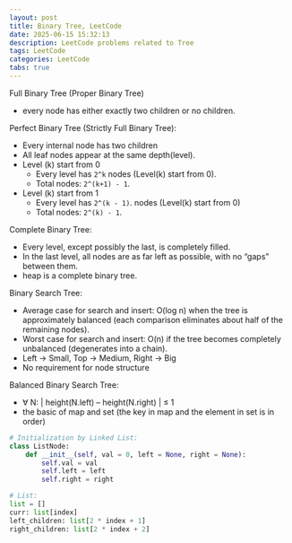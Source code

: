 ```yaml
---
layout: post
title: Binary Tree, LeetCode
date: 2025-06-15 15:32:13
description: LeetCode problems related to Tree
tags: LeetCode
categories: LeetCode
tabs: true
---
```

Full Binary Tree (Proper Binary Tree)

- every node has either exactly two children or no children.

Perfect Binary Tree (Strictly Full Binary Tree):

- Every internal node has two children
- All leaf nodes appear at the same depth(level).
- Level (k) start from 0
    - Every level has `2^k` nodes (Level(k) start from 0).
    - Total nodes: `2^(k+1) - 1`.
- Level (k) start from 1
    - Every level has `2^(k - 1)`. nodes (Level(k) start from 0)
    - Total nodes: `2^(k) - 1`.

Complete Binary Tree:

- Every level, except possibly the last, is completely filled.
- In the last level, all nodes are as far left as possible, with no “gaps” between them.
- heap is a complete binary tree.

Binary Search Tree:
- Average case for search and insert: O(log n) when the tree is approximately balanced (each comparison eliminates about half of the remaining nodes).
- Worst case for search and insert: O(n) if the tree becomes completely unbalanced (degenerates into a chain).
- Left -> Small, Top -> Medium, Right -> Big
- No requirement for node structure

Balanced Binary Search Tree:
- ∀ N: | height(N.left) – height(N.right) | ≤ 1
- the basic of map and set (the key in map and the element in set is in order)

```python
# Initialization by Linked List:
class ListNode:
    def __init__(self, val = 0, left = None, right = None):
        self.val = val
        self.left = left
        self.right = right

# List:
list = []
curr: list[index] 
left_children: list[2 * index + 1]
right_children: list[2 * index + 2]
```



